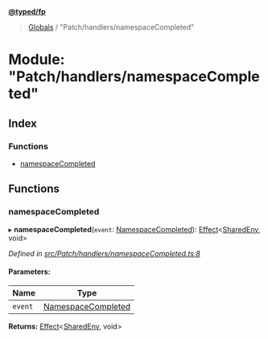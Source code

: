 **[@typed/fp](../README.md)**

> [Globals](../globals.md) / "Patch/handlers/namespaceCompleted"

# Module: "Patch/handlers/namespaceCompleted"

## Index

### Functions

* [namespaceCompleted](_patch_handlers_namespacecompleted_.md#namespacecompleted)

## Functions

### namespaceCompleted

▸ **namespaceCompleted**(`event`: [NamespaceCompleted](_shared_core_events_namespaceevent_.namespacecompleted.md)): [Effect](_effect_effect_.effect.md)\<[SharedEnv](../interfaces/_shared_core_services_sharedenv_.sharedenv.md), void>

*Defined in [src/Patch/handlers/namespaceCompleted.ts:8](https://github.com/TylorS/typed-fp/blob/f27ba3e/src/Patch/handlers/namespaceCompleted.ts#L8)*

#### Parameters:

Name | Type |
------ | ------ |
`event` | [NamespaceCompleted](_shared_core_events_namespaceevent_.namespacecompleted.md) |

**Returns:** [Effect](_effect_effect_.effect.md)\<[SharedEnv](../interfaces/_shared_core_services_sharedenv_.sharedenv.md), void>
